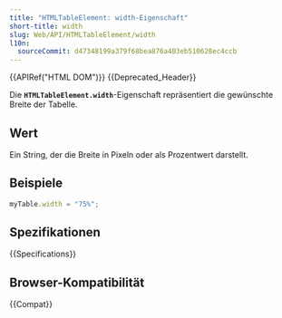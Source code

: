 ```yaml
---
title: "HTMLTableElement: width-Eigenschaft"
short-title: width
slug: Web/API/HTMLTableElement/width
l10n:
  sourceCommit: d47348199a379f68bea876a403eb510628ec4ccb
---
```


{{APIRef("HTML DOM")}} {{Deprecated_Header}}

Die **`HTMLTableElement.width`**-Eigenschaft repräsentiert die gewünschte Breite der Tabelle.

## Wert

Ein String, der die Breite in Pixeln oder als Prozentwert darstellt.

## Beispiele

```js
myTable.width = "75%";
```

## Spezifikationen

{{Specifications}}

## Browser-Kompatibilität

{{Compat}}
